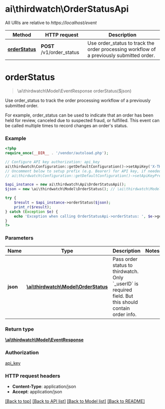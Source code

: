 # ai\thirdwatch\OrderStatusApi

All URIs are relative to *https://localhost/event*

Method | HTTP request | Description
------------- | ------------- | -------------
[**orderStatus**](OrderStatusApi.md#orderStatus) | **POST** /v1/order_status | Use order_status to track the order processing workflow of a previously submitted order.


# **orderStatus**
> \ai\thirdwatch\Model\EventResponse orderStatus($json)

Use order_status to track the order processing workflow of a previously submitted order.

For example, order_status can be used to indicate that an order has been held for review, canceled due to suspected fraud, or fulfilled. This event can be called multiple times to record changes an order's status.

### Example
```php
<?php
require_once(__DIR__ . '/vendor/autoload.php');

// Configure API key authorization: api_key
ai\thirdwatch\Configuration::getDefaultConfiguration()->setApiKey('X-THIRDWATCH-API-KEY', 'YOUR_API_KEY');
// Uncomment below to setup prefix (e.g. Bearer) for API key, if needed
// ai\thirdwatch\Configuration::getDefaultConfiguration()->setApiKeyPrefix('X-THIRDWATCH-API-KEY', 'Bearer');

$api_instance = new ai\thirdwatch\Api\OrderStatusApi();
$json = new \ai\thirdwatch\Model\OrderStatus(); // \ai\thirdwatch\Model\OrderStatus | Pass order status to thirdwatch. Only `_userID` is required field. But this should contain order info.

try {
    $result = $api_instance->orderStatus($json);
    print_r($result);
} catch (Exception $e) {
    echo 'Exception when calling OrderStatusApi->orderStatus: ', $e->getMessage(), PHP_EOL;
}
?>
```

### Parameters

Name | Type | Description  | Notes
------------- | ------------- | ------------- | -------------
 **json** | [**\ai\thirdwatch\Model\OrderStatus**](../Model/OrderStatus.md)| Pass order status to thirdwatch. Only &#x60;_userID&#x60; is required field. But this should contain order info. |

### Return type

[**\ai\thirdwatch\Model\EventResponse**](../Model/EventResponse.md)

### Authorization

[api_key](../../README.md#api_key)

### HTTP request headers

 - **Content-Type**: application/json
 - **Accept**: application/json

[[Back to top]](#) [[Back to API list]](../../README.md#documentation-for-api-endpoints) [[Back to Model list]](../../README.md#documentation-for-models) [[Back to README]](../../README.md)

